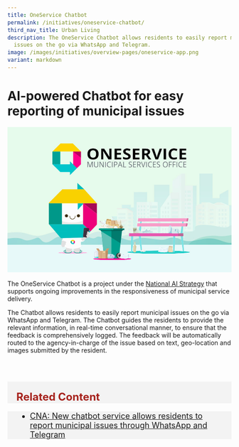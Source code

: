 ```yaml
---
title: OneService Chatbot
permalink: /initiatives/oneservice-chatbot/
third_nav_title: Urban Living
description: The OneService Chatbot allows residents to easily report municipal
  issues on the go via WhatsApp and Telegram.
image: /images/initiatives/overview-pages/oneservice-app.png
variant: markdown
---
```

# AI-powered Chatbot for easy reporting of municipal issues

![OneService](/images/initiatives/overview-pages/oneservice_chatbot.jpg)

The OneService Chatbot is a project under the [National AI Strategy](/initiatives/artificial-intelligence) that supports ongoing improvements in the responsiveness of municipal service delivery. 

The Chatbot allows residents to easily report municipal issues on the go via WhatsApp and Telegram. The Chatbot guides the residents to provide the relevant information, in real-time conversational manner, to ensure that the feedback is comprehensively logged. The feedback will be automatically routed to the agency-in-charge of the issue based on text, geo-location and images submitted by the resident.

<br><br>

<div class="row" style="font-size:24px; font-weight: 700; color: #a6221c; background-color: #f3f3f3; padding: 20px 0px 0px 20px;"> Related Content</div>

<div class="row" style="font-size:18px ;background-color: #f3f3f3; padding: 0px 25px 0px 20px;">
	<ul>
		<li><a href="https://www.channelnewsasia.com/singapore/new-chatbot-service-allows-residents-report-municipal-issues-through-whatsapp-and-telegram-2017636">CNA: New chatbot service allows residents to report municipal issues through WhatsApp and Telegram</a></li>
	</ul>
</div>